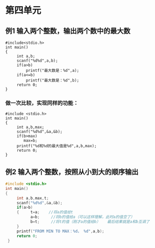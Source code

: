# 第四单元

## 例1   输入两个整数，输出两个数中的最大数

```
#include<stdio.h>
int main()
{    
     int a,b;
     scanf("%d%d",a,b);
     if(a>b)
         printf("最大数是：%d",a);
     if(a<=b)
         printf("最大数是：%d",b);   
     return 0;
}
```

### 做一次比较，实现同样的功能：

```
#include <stdio.h>
int main()
{ 
     int a,b,max;
     scanf("%d%d",&a,&b);
     if(b>max)
        max=b;
     printf("%d和%d的最大值是%d",a,b,max);
     return 0;
}
```

## 例2  输入两个整数，按照从小到大的顺序输出

```c
#include <stdio.h>
int main()
{	
     int a,b,max,t;
     scanf("%d%d",&a,&b);
     if(a>b)
     {	   t=a;    //将a的值给t
      	   a=b;     //将b的值给a（可以这样理解，此时a的值空了）
      	   b=t;     //将t的值（刚才a的值给b）   最后结果就是a和b互调了
     } 
     printf("FROM MIN TO MAX：%d， %d",a,b);
     return 0;
 }

```



